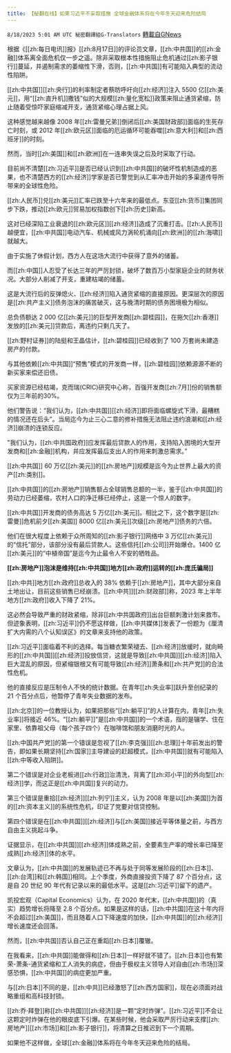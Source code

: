 ```yaml
---
title: 【秘翻在线】如果习近平不采取措施 全球金融体系将在今年冬天迎来危险结局
---
```

`8/18/2023 5:01 AM UTC 秘密翻譯組G-Translators` [轉載自GNews](https://gnews.org/articles/1565746)

根据《[[zh:每日电讯]]报》[[zh:8月17日]]的评论员文章，[[zh:中共国]]的[[zh:金融]]体系离全面危机仅一步之遥。除非采取根本性措施阻止危机通过[[zh:影子银行]]蔓延，并遏制需求的萎缩性下滑，否则，[[zh:中共国]]有可能陷入典型的流动性陷阱。

[[zh:中共国]][[zh:央行]]的利率制定者蔡昉呼吁向[[zh:经济]]注入 5500 亿[[zh:美元]]，用“[[zh:直升机]]撒钱”似的大规模[[zh:量化宽松]]政策来阻止通货紧缩，防止随着受惊吓家庭缩减开支，通货紧缩心理占据上风。

这种感觉越来越像 2008 年[[zh:雷曼兄弟]]倒闭后[[zh:美国财政部]]面临的生死存亡时刻，或 2012 年[[zh:欧元区]]面临的厄运循环可能吞噬[[zh:意大利]]和[[zh:西班牙]]的时刻。

然而，当时[[zh:美国]]和[[zh:欧洲]]在一连串失误之后及时采取了行动。

目前尚不清楚[[zh:习近平]]是否已经认识到[[zh:中共国]]的破坏性机制造成的恶果，也不清楚西方的[[zh:经济]]学家是否已警觉到从汇率冲击开始的多渠道传导所带来的全球性危险。

[[zh:人民币]]兑[[zh:美元]]汇率已跌至十六年来的最低点。东亚[[zh:货币]]集团同步下跌，推动[[zh:欧元]]贸易加权指数创下[[zh:历史]]新高。

这对已经深陷工业衰退的[[zh:欧元区]][[zh:经济]]造成了沉重打击。[[zh:人民币]]越便宜，[[zh:中共国]]电动汽车、机械或风力涡轮机涌向[[zh:欧洲]]的[[zh:海啸]]就越大。 

由于实施了休假计划，西方人在这场大流行中获得了意外的储蓄。

而[[zh:中国]]人忍受了长达三年的严厉封锁，破坏了数百万小型家庭企业的财务状况。大部分人削减了开支，重建枯竭的储蓄。

这是大流行后的反弹熄火、[[zh:经济]]陷入通货紧缩的直接原因。更深层次的原因是[[zh:共产主义]]债务泡沫的痛苦破灭，这与晚清时期的债务困境极为相似。

总负债额达 2 000 亿[[zh:美元]]的巨型开发商[[zh:碧桂园]]，在拖欠[[zh:香港]]发放的[[zh:美元]]贷款后，离违约只剩几天了。

[[zh:野村证券]]的陆挺和王晶估计，[[zh:碧桂园]]已经收到了 100 万套尚未建造房产的付款。

与其他依赖[[zh:中共国]]“预售”模式的开发商一样，[[zh:碧桂园]]依赖源源不断的新买家来偿还旧债。

买家资源已经枯竭，克而瑞(CRIC)研究中心称，百强开发商[[zh:7月]]份的销售额仅为三年前的30%。

他们警告说：“我们认为，[[zh:中共国]][[zh:经济]]即将面临螺旋式下滑，最糟糕的情况还在后头”。当局迄今为止三心二意的修补措施无法阻止违约浪潮和[[zh:经济]]崩溃的连锁反应。

"我们认为，[[zh:中共国政府]]应发挥最后贷款人的作用，支持陷入困境的大型开发商和[[zh:金融]]机构，并应发挥最后支出人的作用来刺激总需求。”

[[zh:中共国]] 60 万亿[[zh:美元]]的[[zh:房地产]]规模是迄今为止世界上最大的资产[[zh:类别]]。

[[zh:中共国]]的[[zh:房地产]]销售额占全球销售总额的一半，鉴于[[zh:中共国]]的劳动力已经萎缩，农村人口的净迁移已经停止，这是一个惊人的数字。

[[zh:中共国]]开发商的债务高达 5 万亿[[zh:美元]]。相比之下，这个数字是[[zh:雷曼]]危机前夕[[zh:美国]] 8000 亿[[zh:美元]]次级[[zh:房地产]]债务的六倍。

他们在很大程度上依赖于众所周知的[[zh:影子银行]]网络中 3 万亿[[zh:美元]]的“信托”部分，该部分没有最后贷款人。这些信托[[zh:公司]]开始爆仓。1400 亿[[zh:美元]]的“中植帝国”是迄今为止最令人不安的牺牲品。

**[[zh:房地产]]泡沫是维持[[zh:中共国]]地方[[zh:政府]]运转的[[zh:庞氏骗局]]**

[[zh:中共]]地方[[zh:政府]]总收入的 38% 依赖于[[zh:房地产]]，其中大部分来自土地出让，目前这些销售已经崩溃。[[zh:中共]][[zh:财政部]]称，2023 年上半年地方[[zh:政府]]收入下降了 21%。

这必然会导致严重的财政紧缩，除非[[zh:中共国政府]]出台巨额刺激计划来救市。但迹象表明，[[zh:习近平]]仍不愿这样做，[[zh:中共媒体]]发表了一份题为《厘清扩大内需的八个认知误区》的文章来支持他的政策。

[[zh:习近平]]面临着不利的选择。每当糖衣繁荣褪去、[[zh:经济]]放缓时，就向畸形的[[zh:中共国]][[zh:经济]]投放信贷，这就是导致[[zh:中共国]][[zh:经济]]陷入巨大混乱的原因，但紧缩银根又有可能导致[[zh:经济]]萧条和[[zh:共产党]]的合法性危机。

他的直接反应是压制令人不快的统计数据。在青年[[zh:失业率]]跃升至创纪录的 21 个百分点后，他暂停了青年失业数据的发布。

[[zh:北京]]的一位教授认为，如果把那些“[[zh:躺平]]”的人计算在内，青年[[zh:失业率]]将接近 46%。“[[zh:躺平]]”是[[zh:中共国]]的一个术语，指的是辍学、住在家里、依靠祖父母（每个孩子四个）在咖啡馆和朋友消磨时光的人。

[[zh:中国共产党]]的第一个错误是忽视了[[zh:李克强]][[zh:总理]]十年前发出的警告，即如果长期坚持[[zh:国家]]主导建设的赶超模式，[[zh:中共国]]就有可能陷入[[zh:中等收入陷阱]]。

第二个错误是对企业老板进[[zh:行政]]治清洗，背离了[[zh:邓小平]]的外向型[[zh:经济]]学，而这正是[[zh:中共国]]复兴的动力。

第三个错误是重拾[[zh:经济]][[zh:列宁]]主义，认为 2008 年是以[[zh:美国]]为首的[[zh:资本主义]]的系统性危机，印证了党要对信贷控制。

第四个错误是在[[zh:中共国]][[zh:经济]]与[[zh:美国]]接近平等体量之前，与西方自由主义挑起斗争。

证据显示，在[[zh:中共国]][[zh:经济]]体成熟之前，全要素生产率的增长率已降至成熟[[zh:经济]]体的水平。

文章认为，[[zh:中共国]]的发展轨迹已不再与处于同等发展阶段的[[zh:日本]]、[[zh:台湾]]和[[zh:韩国]]相同。上个季度，外商直接投资下降了 87 个百分点，这是自 20 世纪 90 年代有记录以来的最低水平。这是[[zh:习近平]]留下的遗产。

凯投宏观（Capital Economics）认为，在 2020 年代末，[[zh:中共国]]的（真实）趋势增长将降至 2.8 个百分点。如果是这样的话，[[zh:中共国]]在这十年内将不会超过[[zh:美国]]，而且随着人口下降速度的加快，[[zh:中共国]]的[[zh:经济]]增长速度还会回落。 

然而，[[zh:中共国]]否认自己正在重蹈[[zh:日本]]覆辙。

在我看来，[[zh:中共国]]能做得和[[zh:日本]]一样好就不错了。[[zh:日本]]也有繁荣\-萧条\-通货紧缩和工人消失的病症，但由于极权主义领导人对自由[[zh:市场]]深感恐惧，[[zh:中共国]]的病症更加严重。

与[[zh:日本]]不同的是，[[zh:中共]]已经激怒了[[zh:西方国家]]，现在必须面对战略重组和高科技封锁。

[[zh:乔·拜登]]称[[zh:中共国]][[zh:经济]]是一颗“定时炸弹”。[[zh:习近平]]不会让这颗定时炸弹在他的眼皮底下引爆。在某些时候，他会采取严厉行动来支撑[[zh:房地产]][[zh:市场]]和[[zh:影子银行]]，将清算之日推迟到下一个周期。

如果他不这样做，全球[[zh:金融]]体系将在今年冬天迎来危险的结局。

